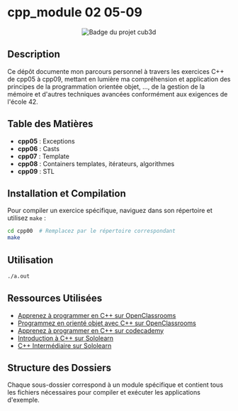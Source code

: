 # cpp_module 02 05-09
<div align="center">
  <img src="https://raw.githubusercontent.com/ayogun/42-project-badges/main/badges/cppe.png?raw=true" alt="Badge du projet cub3d">
</div>

## Description
Ce dépôt documente mon parcours personnel à travers les exercices C++ de cpp05 à cpp09, mettant en lumière ma compréhension et application des principes de la programmation orientée objet, ..., de la gestion de la mémoire et d'autres techniques avancées conformément aux exigences de l'école 42.

## Table des Matières
- **cpp05** : Exceptions
- **cpp06** : Casts
- **cpp07** : Template
- **cpp08** : Containers templates, itérateurs, algorithmes
- **cpp09** : STL

## Installation et Compilation
Pour compiler un exercice spécifique, naviguez dans son répertoire et utilisez `make` :
```bash
cd cpp00  # Remplacez par le répertoire correspondant
make
```

## Utilisation
```bash
./a.out
```

## Ressources Utilisées
- [Apprenez à programmer en C++ sur OpenClassrooms](https://openclassrooms.com/fr/courses/1894236-apprenez-a-programmer-en-c)
- [Programmez en orienté objet avec C++ sur OpenClassrooms](https://openclassrooms.com/fr/courses/7137751-programmez-en-oriente-objet-avec-c)
- [Apprenez à programmer en C++ sur codecademy](https://www.codecademy.com/catalog/language/c-plus-plus)
- [Introduction à C++ sur Sololearn](https://www.sololearn.com/fr/learn/courses/c-plus-plus-introduction)
- [C++ Intermédiaire sur Sololearn](https://www.sololearn.com/fr/learn/courses/c-plus-plus-intermediate)


## Structure des Dossiers
Chaque sous-dossier correspond à un module spécifique et contient tous les fichiers nécessaires pour compiler et exécuter les applications d'exemple.


